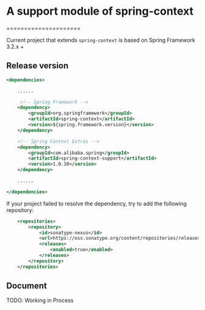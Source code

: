 # A support module of spring-context

=====================

Current project that extends `spring-context` is based on Spring Framework 3.2.x +


## Release version

````xml
<dependencies>

    ......

     <!-- Spring Framework -->
    <dependency>
        <groupId>org.springframework</groupId>
        <artifactId>spring-context</artifactId>
        <version>${spring.framework.version}</version>
    </dependency>

    <!-- Spring Context Extras -->
    <dependency>
        <groupId>com.alibaba.spring</groupId>
        <artifactId>spring-context-support</artifactId>
        <version>1.0.10</version>
    </dependency>

    ......

</dependencies>
````

If your project failed to resolve the dependency, try to add the following repository:
```xml
    <repositories>
        <repository>
            <id>sonatype-nexus</id>
            <url>https://oss.sonatype.org/content/repositories/releases</url>
            <releases>
                <enabled>true</enabled>
            </releases>
        </repository>
    </repositories>
```


## Document

TODO: Working in Process